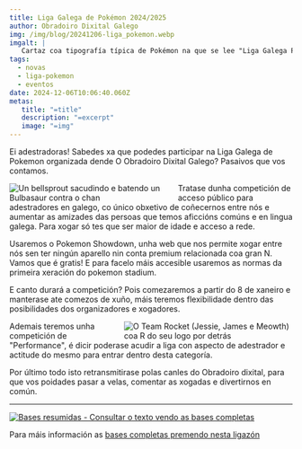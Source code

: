 ```yaml
---
title: Liga Galega de Pokémon 2024/2025
author: Obradoiro Dixital Galego
img: /img/blog/20241206-liga_pokemon.webp
imgalt: |
   Cartaz coa tipografía típica de Pokémon na que se lee "Liga Galega Pokémon" en letras azuis e "24-25" debaixo en letras vermellas.
tags:
  - novas
  - liga-pokemon
  - eventos
date: 2024-12-06T10:06:40.060Z
metas:
   title: "=title"
   description: "=excerpt"
   image: "=img"
---
```


Ei adestradoras! Sabedes xa que podedes participar na Liga Galega de Pokemon organizada dende O Obradoiro Dixital Galego? Pasaivos que vos contamos.

<!--more-->

<img src="https://media1.tenor.com/m/M7y_Yz-qAOYAAAAd/pokemon-charjabug.gif" alt="Un bellsprout sacudindo e batendo un Bulbasaur contra o chan" style="float:left;max-width:300px"/> Tratase dunha competición de acceso público para adestradores en galego, co único obxetivo de coñecernos entre nós e aumentar as amizades das persoas que temos aficcións comúns e en lingua galega. Para xogar só tes que ser maior de idade e acceso a rede.

Usaremos o Pokemon Showdown, unha web que nos permite xogar entre nós sen ter ningún aparello nin conta premium relacionada coa gran N. Vamos que é gratis! E para facelo máis accesible usaremos as normas da primeira xeración do pokemon stadium.

E canto durará a competición? Pois comezaremos a partir do 8 de xaneiro e manterase ate comezos de xuño, máis teremos flexibilidade dentro das posibilidades dos organizadores e xogadores.

<img src="https://media1.tenor.com/m/uIZJCzy30uoAAAAd/rocket-logo.gif" alt="O Team Rocket (Jessie, James e Meowth) coa R do seu logo por detrás" style="float:right;max-width:300px"/>Ademais teremos unha competición de "Performance", é dicir poderase acudir a liga con aspecto de adestrador e actitude do mesmo para entrar dentro desta categoría.

Por último todo isto retransmitirase polas canles do Obradoiro dixital, para que vos poidades pasar a velas, comentar as xogadas e divertirnos en común.

---

[![Bases resumidas - Consultar o texto vendo as bases completas](/img/blog/20241206-bases_resumidas.webp)](https://drive.google.com/file/d/13BYXk7xt0R_ajU6F_5VKm8Nxn4uKRGUk/view)

Para máis información as [bases completas premendo nesta ligazón](https://drive.google.com/file/d/13BYXk7xt0R_ajU6F_5VKm8Nxn4uKRGUk/view)

